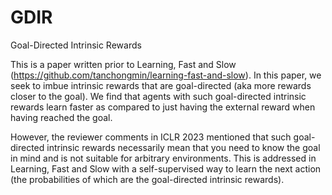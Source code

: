 # GDIR
Goal-Directed Intrinsic Rewards

This is a paper written prior to Learning, Fast and Slow (https://github.com/tanchongmin/learning-fast-and-slow).
In this paper, we seek to imbue intrinsic rewards that are goal-directed (aka more rewards closer to the goal). We find that agents with such goal-directed intrinsic rewards learn faster as compared to just having the external reward when having reached the goal.

However, the reviewer comments in ICLR 2023 mentioned that such goal-directed intrinsic rewards necessarily mean that you need to know the goal in mind and is not suitable for arbitrary environments. This is addressed in Learning, Fast and Slow with a self-supervised way to learn the next action (the probabilities of which are the goal-directed intrinsic rewards).
